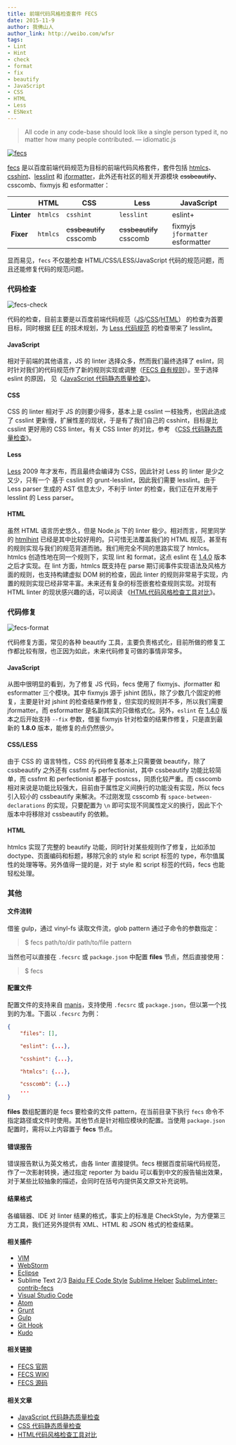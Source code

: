 ```yaml
---
title: 前端代码风格检查套件 FECS
date: 2015-11-9
author: 我佛山人
author_link: http://weibo.com/wfsr
tags:
- Lint
- Hint
- check
- format
- fix
- beautify
- JavaScript
- CSS
- HTML
- Less
- ESNext
---
```


> All code in any code-base should look like a single person typed it, no matter how many people contributed. — idiomatic.js


[![fecs](/blog/fecs/banner.jpg)](http://fecs.baidu.com/)

[fecs](http://fecs.baidu.com/) 是以百度前端代码规范为目标的前端代码风格套件，套件包括 [htmlcs](http://github.com/ecomfe/htmlcs)、[csshint](http://github.com/ecomfe/node-csshint)、[lesslint](http://github.com/ecomfe/node-lesslint) 和 [jformatter](http://github.com/ecomfe/jformatter)，此外还有社区的相关开源模块 ~~cssbeautify~~、csscomb、fixmyjs 和 esformatter：


|| HTML | CSS | Less | JavaScript |
| ---  | --- | ----- | ---- | ---- |
| **Linter** |`htmlcs`|`csshint`|`lesslint`|eslint+|
| **Fixer** |`htmlcs`|~~cssbeautify~~ csscomb|~~cssbeautify~~ csscomb|fixmyjs `jformatter` esformatter|

显而易见，`fecs` 不仅能检查 HTML/CSS/LESS/JavaScript 代码的规范问题，而且还能修复代码的规范问题。


### 代码检查

![fecs-check](/blog/fecs/check.png)

代码的检查，目前主要是以百度前端代码规范（[JS](https://github.com/ecomfe/spec/blob/master/javascript-style-guide.md)/[CSS](https://github.com/ecomfe/spec/blob/master/css-style-guide.md)/[HTML](https://github.com/ecomfe/spec/blob/master/html-style-guide.md)） 的检查为首要目标，同时根据 [EFE](http://efe.baidu.com/) 的技术规划，为 [Less 代码规范](https://github.com/ecomfe/spec/blob/master/less-code-style.md) 的检查带来了 lesslint。

<!-- more -->

#### JavaScript

相对于前端的其他语言，JS 的 linter 选择众多，然而我们最终选择了 eslint，同时针对我们的代码规范作了新的规则实现或调整（[FECS 自有规则](https://github.com/ecomfe/fecs/wiki/FECSRules)）。至于选择 eslint 的原因， 见《[JavaScript 代码静态质量检查](http://efe.baidu.com/blog/js-lints/)》。


#### CSS

CSS 的 linter 相对于 JS 的则要少得多，基本上是 csslint 一枝独秀，也因此造成了 csslint 更新慢，扩展性差的现状，于是有了我们自己的 csshint，目标是比 csslint 更好用的 CSS linter。有关 CSS linter 的对比，参考 《[CSS 代码静态质量检查](http://efe.baidu.com/blog/css-lints/)》。


#### Less

[Less](http://lesscss.org/) 2009 年才发布，而且最终会编译为 CSS，因此针对 Less 的 linter 是少之又少，只有一个 基于 csslint 的 grunt-lesslint，因此我们需要 lesslint。由于 Less parser 生成的 AST 信息太少，不利于 linter 的检查，我们正在开发用于 lesslint 的 Less parser。


#### HTML

虽然 HTML 语言历史悠久，但是 Node.js 下的 linter 极少。相对而言，阿里同学的 [htmlhint](http://htmlhint.com/) 已经是其中比较好用的。只可惜无法覆盖我们的 HTML 规范，甚至有的规则实现与我们的规范背道而驰。我们用完全不同的思路实现了 htmlcs。htmlcs 创造性地在同一个规则下，实现 lint 和 format，这点 eslint 在 [1.4.0](http://eslint.org/blog/2015/09/eslint-v1.4.0-released/) 版本之后才实现。在 lint 方面，htmlcs 既支持在 parse 期订阅事件实现语法及风格方面的规则，也支持构建虚拟 DOM 树的检查，因此 linter 的规则非常易于实现，内置的规则实现已经非常丰富。未来还有复杂的标签嵌套检查规则实现。对现有 HTML linter 的现状感兴趣的话，可以阅读 《[HTML代码风格检查工具对比](http://efe.baidu.com/blog/comparison-of-html-linting-tool/)》。


### 代码修复

![fecs-format](/blog/fecs/format.png)

代码修复方面，常见的各种 beautify 工具，主要负责格式化，目前所做的修复工作都比较有限，也正因为如此，未来代码修复可做的事情非常多。

#### JavaScript

从图中很明显的看到，为了修复 JS 代码，fecs 使用了 fixmyjs、jformatter 和 esformatter 三个模块。其中 fixmyjs 源于 jshint 团队，除了少数几个固定的修复，主要是针对 jshint 的检查结果作修复，但实现的规则并不多，所以我们需要 jformatter。而 esformatter 是名副其实的只做格式化。另外，`eslint` 在 [1.4.0](http://eslint.org/blog/2015/09/eslint-v1.4.0-released/) 版本之后开始支持 `--fix` 参数，借鉴 fixmyjs 针对检查的结果作修复，只是直到最新的 **1.8.0** 版本，能修复的点仍然很少。


#### CSS/LESS

由于 CSS 的 语言特性，CSS 的代码修复基本上只需要做 beautify，除了 cssbeautify 之外还有 cssfmt 与 perfectionist，其中 cssbeautify 功能比较简单，而 cssfmt 和 perfectionist 都基于 postcss，同质化较严重。而 csscomb 相对来说是功能比较强大，目前由于属性定义间换行的功能没有实现，所以 fecs 引入较小的 cssbeautify 来解决。不过刚发现 csscomb 有 `space-between-declarations` 的实现，只要配置为 `\n` 即可实现不同属性定义的换行，因此下个版本中将移除对 cssbeautify 的依赖。


#### HTML

htmlcs 实现了完整的 beautify 功能，同时针对某些规则作了修复，比如添加 doctype、页面编码和标题，移除冗余的 style 和 script 标签的 type，布尔值属性的处理等等。另外值得一提的是，对于 style 和 script 标签的代码，fecs 也能轻松处理。


### 其他

#### 文件流转

借鉴 gulp，通过 vinyl-fs 读取文件流，glob pattern 通过子命令的参数指定：

> $ fecs path/to/dir path/to/file pattern

当然也可以直接在 `.fecsrc` 或 `package.json` 中配置 **files** 节点，然后直接使用：

> $ fecs


#### 配置文件

配置文件的支持来自 [manis](http://github.com/ecomfe/manis)，支持使用 `.fecsrc` 或 `package.json`，但以第一个找到的为准。下面以 `.fecsrc` 为例：

```json
{
    "files": [],

    "eslint": {...},

    "csshint": {...},

    "htmlcs": {...},

    "csscomb": {...}
    ...
}
```

**files** 数组配置的是 fecs 要检查的文件 pattern，在当前目录下执行 `fecs` 命令不指定路径或文件时使用。其他节点是针对相应模块的配置。当使用 `package.json` 配置时，需将以上内容置于 **fecs** 节点。


#### 错误报告

错误报告默认为英文格式，由各 linter 直接提供。fecs 根据百度前端代码规范，作了一次影射转换，通过指定 reporter 为 baidu 可以看到中文的报告输出效果，对于某些比较抽象的描述，会同时在括号内提供英文原文补充说明。


#### 结果格式

各编辑器、IDE 对 linter 结果的格式，事实上的标准是 CheckStyle，为方便第三方工具，我们还另外提供有 XML、HTML 和 JSON 格式的检查结果。


#### 相关插件

 + [VIM](https://github.com/hushicai/fecs.vim)
 + [WebStorm](https://github.com/leeight/Baidu-FE-Code-Style#webstorm)
 + [Eclipse](https://github.com/ecomfe/fecs-eclipse)
 + Sublime Text 2/3 [Baidu FE Code Style](https://github.com/leeight/Baidu-FE-Code-Style) [Sublime Helper](https://github.com/baidu-lbs-opn-fe/Sublime-fecsHelper) [SublimeLinter-contrib-fecs](https://github.com/robbenmu/SublimeLinter-contrib-fecs)
 + [Visual Studio Code](https://github.com/21paradox/fecs-visual-studio-code)
 + [Atom](https://github.com/8427003/atom-fecs)
 + [Grunt](https://github.com/ecomfe/fecs-grunt)
 + [Gulp](https://github.com/ecomfe/fecs-gulp)
 + [Git Hook](https://github.com/cxtom/fecs-git-hooks)
 + [Kudo](https://github.com/ecomfe/kudo)


#### 相关链接

+ [FECS 官网](http://fecs.baidu.com/)
+ [FECS WIKI](http://github.com/ecomfe/fecs/wiki)
+ [FECS 源码](http://github.com/ecomfe/fecs)

#### 相关文章

+ [JavaScript 代码静态质量检查](http://efe.baidu.com/blog/js-lints/)
+ [CSS 代码静态质量检查](http://efe.baidu.com/blog/css-lints/)
+ [HTML代码风格检查工具对比](http://efe.baidu.com/blog/comparison-of-html-linting-tool/)
